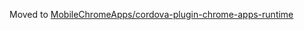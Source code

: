 Moved to [MobileChromeApps/cordova-plugin-chrome-apps-runtime](MobileChromeApps/cordova-plugin-chrome-apps-runtime)